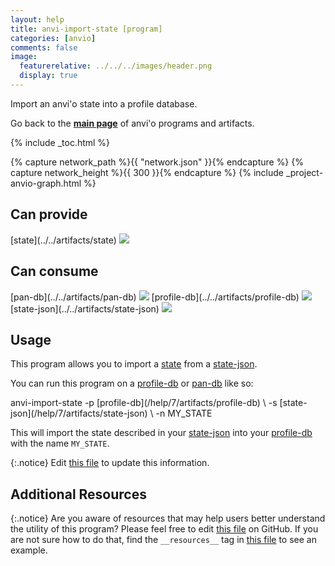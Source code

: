 ```yaml
---
layout: help
title: anvi-import-state [program]
categories: [anvio]
comments: false
image:
  featurerelative: ../../../images/header.png
  display: true
---
```


Import an anvi&#x27;o state into a profile database.

Go back to the **[main page](../../)** of anvi'o programs and artifacts.


{% include _toc.html %}
<div id="svg" class="subnetwork"></div>
{% capture network_path %}{{ "network.json" }}{% endcapture %}
{% capture network_height %}{{ 300 }}{% endcapture %}
{% include _project-anvio-graph.html %}


## Can provide

<p style="text-align: left" markdown="1"><span class="artifact-p">[state](../../artifacts/state) <img src="../../images/icons/CONCEPT.png" class="artifact-icon-mini" /></span></p>

## Can consume

<p style="text-align: left" markdown="1"><span class="artifact-r">[pan-db](../../artifacts/pan-db) <img src="../../images/icons/DB.png" class="artifact-icon-mini" /></span> <span class="artifact-r">[profile-db](../../artifacts/profile-db) <img src="../../images/icons/DB.png" class="artifact-icon-mini" /></span> <span class="artifact-r">[state-json](../../artifacts/state-json) <img src="../../images/icons/JSON.png" class="artifact-icon-mini" /></span></p>

## Usage


This program allows you to import a <span class="artifact-n">[state](/help/7/artifacts/state)</span> from a <span class="artifact-n">[state-json](/help/7/artifacts/state-json)</span>.

You can run this program on a <span class="artifact-n">[profile-db](/help/7/artifacts/profile-db)</span> or <span class="artifact-n">[pan-db](/help/7/artifacts/pan-db)</span> like so: 

<div class="codeblock" markdown="1">
anvi&#45;import&#45;state &#45;p <span class="artifact&#45;n">[profile&#45;db](/help/7/artifacts/profile&#45;db)</span> \
                  &#45;s <span class="artifact&#45;n">[state&#45;json](/help/7/artifacts/state&#45;json)</span> \
                  &#45;n MY_STATE
</div>

This will import the state described in your <span class="artifact-n">[state-json](/help/7/artifacts/state-json)</span> into your <span class="artifact-n">[profile-db](/help/7/artifacts/profile-db)</span> with the name `MY_STATE`. 


{:.notice}
Edit [this file](https://github.com/merenlab/anvio/tree/master/anvio/docs/programs/anvi-import-state.md) to update this information.


## Additional Resources



{:.notice}
Are you aware of resources that may help users better understand the utility of this program? Please feel free to edit [this file](https://github.com/merenlab/anvio/tree/master/bin/anvi-import-state) on GitHub. If you are not sure how to do that, find the `__resources__` tag in [this file](https://github.com/merenlab/anvio/blob/master/bin/anvi-interactive) to see an example.
